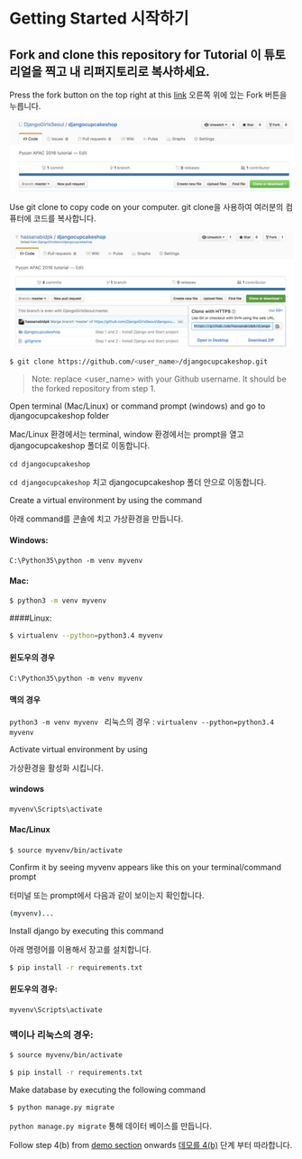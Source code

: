 # Getting Started 시작하기

## Fork and clone this repository for Tutorial 이 튜토리얼을 찍고 내 리퍼지토리로 복사하세요.

Press the fork button on the top right at this [link](https://github.com/djangogirlscodecamp/djangocupcakeshop) 오른쪽 위에 있는 Fork 버튼을 누릅니다.

![](fork_djangocupcakeshop.png)

Use git clone to copy code on your computer. git clone을 사용하여 여러분의 컴퓨터에 코드를 복사합니다.

![](clone_djangocupcake.png)

```bash 
$ git clone https://github.com/<user_name>/djangocupcakeshop.git

```

  > Note: replace <user_name> with your Github username. It should be the forked repository from step 1. 

Open terminal (Mac/Linux) or command prompt (windows) and go to djangocupcakeshop folder 

Mac/Linux 환경에서는 terminal, window 환경에서는 prompt을 열고 djangocupcakeshop 폴더로 이동합니다.

```cd djangocupcakeshop ```

`cd djangocupcakeshop` 치고 djangocupcakeshop 폴더 안으로 이동합니다.

Create a virtual environment by using the command

아래 command를 콘솔에 치고 가상환경을 만듭니다.

#### Windows:
```C:\Python35\python -m venv myvenv```
#### Mac:
```bash
$ python3 -m venv myvenv 
``` 
####Linux:
```bash 
$ virtualenv --python=python3.4 myvenv
```

#### 윈도우의 경우 
```C:\Python35\python -m venv myvenv``` 
#### 맥의 경우 
```python3 -m venv myvenv ```
리눅스의 경우 : 
```virtualenv --python=python3.4 myvenv```

Activate virtual environment by using 

가상환경을 활성화 시킵니다. 

#### windows
```bash
myvenv\Scripts\activate 
```
#### Mac/Linux
```$ source myvenv/bin/activate ```

Confirm it by seeing myvenv appears like this on your terminal/command prompt

터미널 또는 prompt에서 다음과 같이 보이는지 확인합니다.

```bash 
(myvenv)... 
```

Install django by executing this command 

아래 명령어를 이용해서 장고를 설치합니다. 


```bash
$ pip install -r requirements.txt
```

#### 윈도우의 경우: 
```bash
myvenv\Scripts\activate 
``` 

### 맥이나 리눅스의 경우: 

```bash
$ source myvenv/bin/activate
``` 

```bash
$ pip install -r requirements.txt
```

Make database by executing the following command

```bash
$ python manage.py migrate
```

`python manage.py migrate` 통해 데이터 베이스를 만듭니다.

Follow step 4(b) from [demo section](https://djangogirlsseoul.gitbooks.io/-djangocupcakeshop/content/demo.html) onwards
[데모를 4(b)](https://djangogirlsseoul.gitbooks.io/-djangocupcakeshop/content/demo.html) 단계 부터 따라합니다.
